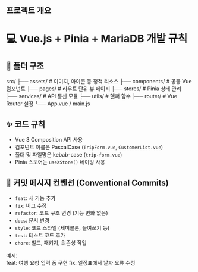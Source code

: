 ## 프로젝트 개요


# 💻 Vue.js + Pinia + MariaDB 개발 규칙

## 📁 폴더 구조
src/
├── assets/ # 이미지, 아이콘 등 정적 리소스
├── components/ # 공통 Vue 컴포넌트
├── pages/ # 라우트 단위 뷰 페이지
├── stores/ # Pinia 상태 관리
├── services/ # API 통신 모듈
├── utils/ # 헬퍼 함수
├── router/ # Vue Router 설정
└── App.vue / main.js

## ✨ 코드 규칙
- Vue 3 Composition API 사용
- 컴포넌트 이름은 PascalCase (`TripForm.vue`, `CustomerList.vue`)
- 폴더 및 파일명은 kebab-case (`trip-form.vue`)
- Pinia 스토어는 `useXStore()` 네이밍 사용

## 🎯 커밋 메시지 컨벤션 (Conventional Commits)
- `feat`: 새 기능 추가  
- `fix`: 버그 수정  
- `refactor`: 코드 구조 변경 (기능 변화 없음)  
- `docs`: 문서 변경  
- `style`: 코드 스타일 (세미콜론, 들여쓰기 등)  
- `test`: 테스트 코드 추가  
- `chore`: 빌드, 패키지, 의존성 작업  

예시:  
feat: 여행 요청 입력 폼 구현
fix: 일정표에서 날짜 오류 수정



